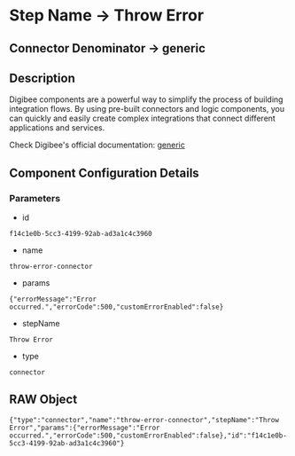 # Step Name -> Throw Error
## Connector Denominator -> generic

## Description

Digibee components are a powerful way to simplify the process of building integration flows. By using pre-built connectors and logic components, you can quickly and easily create complex integrations that connect different applications and services.

Check Digibee's official documentation: [generic](https://docs.digibee.com/documentation "Digibee documentation")

## Component Configuration Details
### Parameters

* id
```
f14c1e0b-5cc3-4199-92ab-ad3a1c4c3960
```

* name
```
throw-error-connector
```

* params
```
{"errorMessage":"Error occurred.","errorCode":500,"customErrorEnabled":false}
```

* stepName
```
Throw Error
```

* type
```
connector
```


## RAW Object

```
{"type":"connector","name":"throw-error-connector","stepName":"Throw Error","params":{"errorMessage":"Error occurred.","errorCode":500,"customErrorEnabled":false},"id":"f14c1e0b-5cc3-4199-92ab-ad3a1c4c3960"}
```